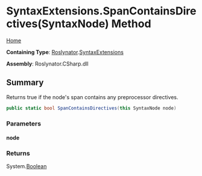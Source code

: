 # SyntaxExtensions\.SpanContainsDirectives\(SyntaxNode\) Method <a name="_Top"></a>

[Home](../../../README.md)

**Containing Type**: [Roslynator](../../README.md#_Top)\.[SyntaxExtensions](../README.md#_Top)

**Assembly**: Roslynator\.CSharp\.dll

## Summary

Returns true if the node's span contains any preprocessor directives\.

```csharp
public static bool SpanContainsDirectives(this SyntaxNode node)
```

### Parameters

#### node

### Returns

System\.[Boolean](https://docs.microsoft.com/en-us/dotnet/api/system.boolean)

